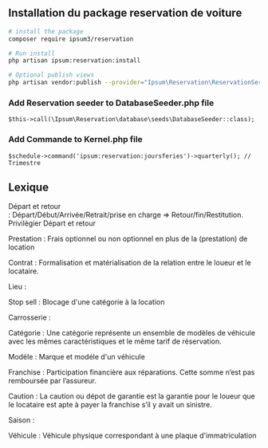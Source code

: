 ## Installation du package reservation de voiture

``` bash
# install the package
composer require ipsum3/reservation

# Run install
php artisan ipsum:reservation:install

# Optional publish views
php artisan vendor:publish --provider="Ipsum\Reservation\ReservationServiceProvider" --tag=views

```

### Add Reservation seeder to DatabaseSeeder.php file
`$this->call(\Ipsum\Reservation\database\seeds\DatabaseSeeder::class);`

### Add Commande to Kernel.php file
`$schedule->command('ipsum:reservation:joursferies')->quarterly(); // Trimestre`


## Lexique

Départ et retour  
: Départ/Début/Arrivée/Retrait/prise en charge =>  Retour/fin/Restitution. 
Privilègier Départ et retour


Prestation 
: Frais optionnel ou non optionnel en plus de la (prestation) de location

Contrat 
: Formalisation et matérialisation de la relation entre le loueur et le locataire.

Lieu 
: 

Stop sell
: Blocage d'une catégorie à la location

Carrosserie
: 

Catégorie
: Une catégorie représente un ensemble de modèles de véhicule avec les mêmes caractéristiques et le même tarif de réservation.

Modéle
: Marque et modéle d'un véhicule

Franchise
: Participation financière aux réparations. Cette somme n’est pas remboursée par l’assureur.

Caution
: La caution ou dépot de garantie est la garantie pour le loueur que le locataire est apte à payer la franchise s’il y avait un sinistre.

Saison
:

Véhicule
: Véhicule physique correspondant à une plaque d'immatriculation


